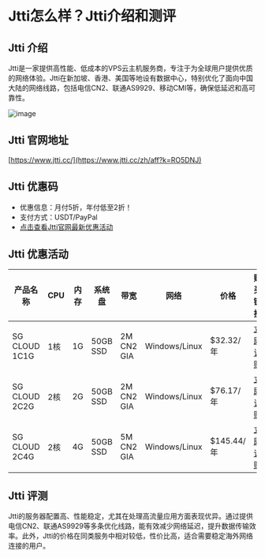 # Jtti怎么样？Jtti介绍和测评

## Jtti 介绍
Jtti是一家提供高性能、低成本的VPS云主机服务商，专注于为全球用户提供优质的网络体验。Jtti在新加坡、香港、美国等地设有数据中心，特别优化了面向中国大陆的网络线路，包括电信CN2、联通AS9929、移动CMI等，确保低延迟和高可靠性。

![image](https://github.com/wrui798/Jtti/assets/167727493/3ea91df2-ccc7-40f1-8520-d245c078f322)

## Jtti 官网地址
[https://www.jtti.cc/](https://www.jtti.cc/zh/aff?k=RO5DNJ)

## Jtti 优惠码
- 优惠信息：月付5折，年付低至2折！  
- 支付方式：USDT/PayPal  
- [点击查看Jtti官网最新优惠活动](https://www.jtti.cc/zh/aff?k=RO5DNJ)

## Jtti 优惠活动

| 产品名称      | CPU  | 内存 | 系统盘  | 带宽         | 网络     | 价格            | 购买链接                                  |
|---------------|------|------|---------|--------------|----------|-----------------|------------------------------------------|
| SG CLOUD 1C1G | 1核  | 1G   | 50GB SSD| 2M CN2 GIA   | Windows/Linux | $32.32/年     | [立即订购](https://user.jtti.cc/user/#/purchase/choose?productType=ecs&productId=742&k=RO5DNJ) |
| SG CLOUD 2C2G | 2核  | 2G   | 50GB SSD| 2M CN2 GIA   | Windows/Linux | $76.17/年     | [立即订购](https://user.jtti.cc/user/#/purchase/choose?productType=ecs&productId=743&k=RO5DNJ) |
| SG CLOUD 2C4G | 2核  | 4G   | 50GB SSD| 5M CN2 GIA   | Windows/Linux | $145.44/年    | [立即订购](https://user.jtti.cc/user/#/purchase/choose?productType=ecs&productId=744&k=RO5DNJ) |

## Jtti 评测
Jtti的服务器配置高、性能稳定，尤其在处理高流量应用方面表现优异。通过提供电信CN2、联通AS9929等多条优化线路，能有效减少网络延迟，提升数据传输效率。此外，Jtti的价格在同类服务中相对较低，性价比高，适合需要稳定海外网络连接的用户。
